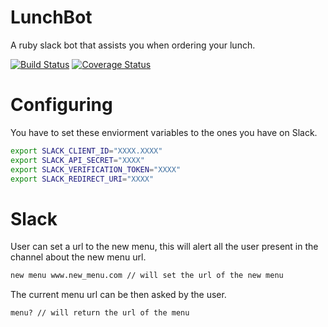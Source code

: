 # LunchBot
A ruby slack bot that assists you when ordering your lunch.

[![Build Status](https://travis-ci.org/willcurry/LunchBot.svg?branch=master)](https://travis-ci.org/willcurry/LunchBot)
[![Coverage Status](https://coveralls.io/repos/github/willcurry/LunchBot/badge.svg?branch=master)](https://coveralls.io/github/willcurry/LunchBot?branch=master)

# Configuring
You have to set these enviorment variables to the ones you have on Slack.

``` bash
export SLACK_CLIENT_ID="XXXX.XXXX"
export SLACK_API_SECRET="XXXX"
export SLACK_VERIFICATION_TOKEN="XXXX"
export SLACK_REDIRECT_URI="XXXX"
```

# Slack
User can set a url to the new menu, this will alert all the user present in the
channel about the new menu url.

``` bash
new menu www.new_menu.com // will set the url of the new menu
```

The current menu url can be then asked by the user.

``` bash
menu? // will return the url of the menu
```

